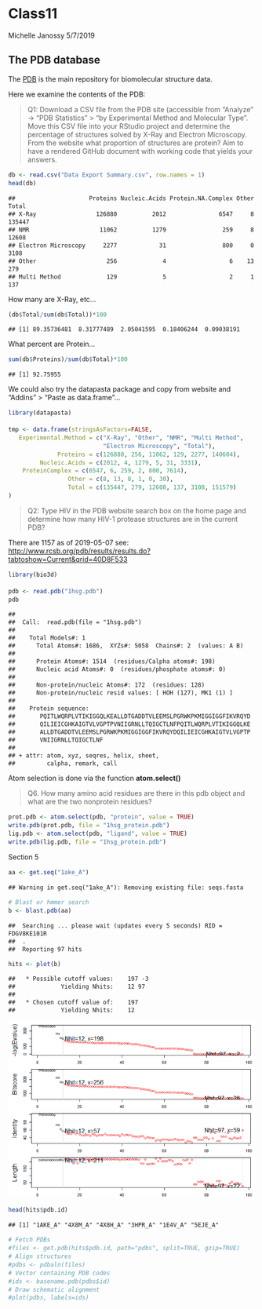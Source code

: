 Class11
================
Michelle Janossy
5/7/2019

## The PDB database

The [PDB](http://www.rcsb.org/) is the main repository for biomolecular
structure data.

Here we examine the contents of the PDB:

> Q1: Download a CSV file from the PDB site (accessible from “Analyze”
> -\> “PDB Statistics” \> “by Experimental Method and Molecular Type”.
> Move this CSV file into your RStudio project and determine the
> percentage of structures solved by X-Ray and Electron Microscopy. From
> the website what proportion of structures are protein? Aim to have a
> rendered GitHub document with working code that yields your answers.

``` r
db <- read.csv("Data Export Summary.csv", row.names = 1)
head(db)
```

    ##                     Proteins Nucleic.Acids Protein.NA.Complex Other  Total
    ## X-Ray                 126880          2012               6547     8 135447
    ## NMR                    11062          1279                259     8  12608
    ## Electron Microscopy     2277            31                800     0   3108
    ## Other                    256             4                  6    13    279
    ## Multi Method             129             5                  2     1    137

How many are X-Ray, etc…

``` r
(db$Total/sum(db$Total))*100
```

    ## [1] 89.35736481  8.31777489  2.05041595  0.18406244  0.09038191

What percent are Protein…

``` r
sum(db$Proteins)/sum(db$Total)*100
```

    ## [1] 92.75955

We could also try the datapasta package and copy from website and
“Addins” \> “Paste as data.frame”…

``` r
library(datapasta)

tmp <- data.frame(stringsAsFactors=FALSE,
   Experimental.Method = c("X-Ray", "Other", "NMR", "Multi Method",
                           "Electron Microscopy", "Total"),
              Proteins = c(126880, 256, 11062, 129, 2277, 140604),
         Nucleic.Acids = c(2012, 4, 1279, 5, 31, 3331),
    ProteinComplex = c(6547, 6, 259, 2, 800, 7614),
                 Other = c(8, 13, 8, 1, 0, 30),
                 Total = c(135447, 279, 12608, 137, 3108, 151579)
)
```

> Q2: Type HIV in the PDB website search box on the home page and
> determine how many HIV-1 protease structures are in the current PDB?

There are 1157 as of 2019-05-07 see:
<http://www.rcsb.org/pdb/results/results.do?tabtoshow=Current&qrid=40D8F533>

``` r
library(bio3d)

pdb <- read.pdb("1hsg.pdb")
pdb
```

    ## 
    ##  Call:  read.pdb(file = "1hsg.pdb")
    ## 
    ##    Total Models#: 1
    ##      Total Atoms#: 1686,  XYZs#: 5058  Chains#: 2  (values: A B)
    ## 
    ##      Protein Atoms#: 1514  (residues/Calpha atoms#: 198)
    ##      Nucleic acid Atoms#: 0  (residues/phosphate atoms#: 0)
    ## 
    ##      Non-protein/nucleic Atoms#: 172  (residues: 128)
    ##      Non-protein/nucleic resid values: [ HOH (127), MK1 (1) ]
    ## 
    ##    Protein sequence:
    ##       PQITLWQRPLVTIKIGGQLKEALLDTGADDTVLEEMSLPGRWKPKMIGGIGGFIKVRQYD
    ##       QILIEICGHKAIGTVLVGPTPVNIIGRNLLTQIGCTLNFPQITLWQRPLVTIKIGGQLKE
    ##       ALLDTGADDTVLEEMSLPGRWKPKMIGGIGGFIKVRQYDQILIEICGHKAIGTVLVGPTP
    ##       VNIIGRNLLTQIGCTLNF
    ## 
    ## + attr: atom, xyz, seqres, helix, sheet,
    ##         calpha, remark, call

Atom selection is done via the function **atom.select()**

> Q6. How many amino acid residues are there in this pdb object and what
> are the two nonprotein residues?

``` r
prot.pdb <- atom.select(pdb, "protein", value = TRUE)
write.pdb(prot.pdb, file = "1hsg_protein.pdb")
lig.pdb <- atom.select(pdb, "ligand", value = TRUE)
write.pdb(lig.pdb, file = "1hsg_protein.pdb")
```

Section 5

``` r
aa <- get.seq("1ake_A")
```

    ## Warning in get.seq("1ake_A"): Removing existing file: seqs.fasta

``` r
# Blast or hmmer search
b <- blast.pdb(aa)
```

    ##  Searching ... please wait (updates every 5 seconds) RID = FDGV8KE101R 
    ##  .
    ##  Reporting 97 hits

``` r
hits <- plot(b)
```

    ##   * Possible cutoff values:    197 -3 
    ##             Yielding Nhits:    12 97 
    ## 
    ##   * Chosen cutoff value of:    197 
    ##             Yielding Nhits:    12

![](Class11_files/figure-gfm/unnamed-chunk-9-1.png)<!-- -->

``` r
head(hits$pdb.id)
```

    ## [1] "1AKE_A" "4X8M_A" "4X8H_A" "3HPR_A" "1E4V_A" "5EJE_A"

``` r
# Fetch PDBs
#files <- get.pdb(hits$pdb.id, path="pdbs", split=TRUE, gzip=TRUE)
# Align structures
#pdbs <- pdbaln(files)
# Vector containing PDB codes
#ids <- basename.pdb(pdbs$id)
# Draw schematic alignment
#plot(pdbs, labels=ids)
```
